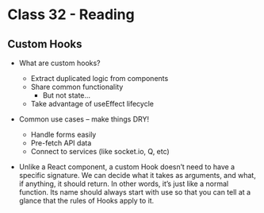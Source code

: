 # Class 32 - Reading

## Custom Hooks

- What are custom hooks?
  * Extract duplicated logic from components 
  * Share common functionality
    * But not state…
  * Take advantage of useEffect lifecycle

- Common use cases – make things DRY!
  * Handle forms easily
  * Pre-fetch API data
  * Connect to services (like socket.io, Q, etc)

- Unlike a React component, a custom Hook doesn’t need to have a specific signature. We can decide what it takes as arguments, and what, if anything, it should return. In other words, it’s just like a normal function. Its name should always start with use so that you can tell at a glance that the rules of Hooks apply to it.